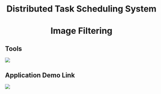 
<h1 align="center">Distributed Task Scheduling System </h1>
<h1 align="center">Image Filtering</h1>
<h2>Tools</h2>
<img src="https://skillicons.dev/icons?i=java"/>
<h2>Application Demo Link</h2>
<a href="https://youtu.be/_Fm4RH8GWcA"/>
<img src="https://img.shields.io/badge/youtube-red?logo=youtube"/>
</a>
